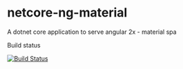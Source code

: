 # netcore-ng-material
A dotnet core application to serve angular 2x - material spa

Build status

[![Build Status](https://travis-ci.org/shibut12/Angular-netcore-material-starter-project.svg?branch=master)](https://travis-ci.org/shibut12/Angular-netcore-material-starter-project)